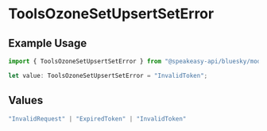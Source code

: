 # ToolsOzoneSetUpsertSetError

## Example Usage

```typescript
import { ToolsOzoneSetUpsertSetError } from "@speakeasy-api/bluesky/models/errors";

let value: ToolsOzoneSetUpsertSetError = "InvalidToken";
```

## Values

```typescript
"InvalidRequest" | "ExpiredToken" | "InvalidToken"
```
